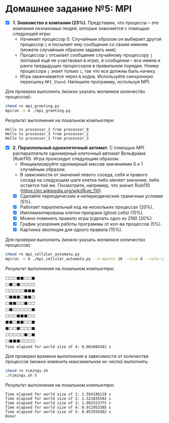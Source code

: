 # Домашнее задание №5: MPI

- [X] **1. Знакомство в компании (25%).** Представим, что процессы – это компания незнакомых людей, которые знакомятся с помощью следующей игры:
    - Начинает процессор 0. Случайным образом он выбирает другой процессор `i` и посылает ему сообщение со своим именем (можете случайным образом задавать имя).
    - Процессор `i` отсылает сообщение случайному процессору `j` (который ещё не участвовал в игре), в сообщении – все имена и ранги предыдущих процессоров в правильном порядке. Номер процессора `j` знает только `i`, так что все должны быть начеку.
    - Игра заканчивается через `N` ходов.
    Используйте синхронную пересылку `MPI_SSend`. Напишите программу, используя MPI.

Для проверки выполнить (можно указать желаемое количество процессов):
```bash
chmod +x mpi_greeting.py
mpirun -n 4 ./mpi_greeting.py
```

Результат выполнения на локальном компьютере:

```
Hello to processor_2 from processor_0
Hello to processor_3 from processor_2
Hello to processor_1 from processor_3
```

- [X] **2. Параллельный одноклеточный автомат.** С помощью MPI распараллельте одномерный клеточный автомат Вольфрама (Rule110). Игра происходит следующим образом:
    - Инициализируйте одномерный массив значениями 0 и 1 случайным образом.
    - В зависимости от значений левого соседа, себя и правого соседа на следующем шаге клетка либо меняет значение, либо остается той же. Посмотрите, например, что значит Rule110 (https://en.wikipedia.org/wiki/Rule_110).
    - [X] Сделайте периодические и непериодические граничные условия (5%).
    - [X] Работает параллельный код на нескольких процессах (20%).
    - [X] Имплементированы клетки-призраки (ghost cells) (10%).
    - [X] Можно поменять правило игры (сделать одно из 256) (20%).
    - [X] График ускорения работы программы от кол-ва процессов (5%).
    - [X] Картинка эволюции для одного правила (15%).

Для проверки выполнить (можно указать желаемое количество процессов):
```bash
chmod +x mpi_cellular_automata.py
mpirun -n 4 ./mpi_cellular_automata.py --n-epochs 10 --size 8 --rule-id 110 --periodic --show-progress
```

Результат выполнения на локальном компьютере:

```
⬜⬜⬜⬛⬛⬜⬜⬛
⬜⬛⬜⬛⬜⬜⬜⬜
⬜⬜⬜⬜⬜⬛⬛⬛
⬜⬛⬛⬛⬜⬛⬛⬜
⬜⬛⬛⬜⬜⬛⬜⬜
⬜⬛⬜⬜⬜⬜⬜⬛
⬜⬜⬜⬛⬛⬛⬜⬜
⬛⬛⬜⬛⬛⬜⬜⬛
⬛⬜⬜⬛⬜⬜⬜⬛
⬜⬜⬜⬜⬜⬛⬜⬛
⬜⬛⬛⬛⬜⬜⬜⬜
Time elapsed for world size of 4: 0.001684182 s
```

Для проверки времени выполнения в зависимости от количества процессов (можно изменить максимальное их число) выполнить:
```bash
chmod +x timings.sh
./timings.sh 5
```

Результат выполнения на локальном компьютере:

```
Time elapsed for world size of 1: 2.594196118 s
Time elapsed for world size of 2: 1.521035592 s
Time elapsed for world size of 3: 1.092523775 s
Time elapsed for world size of 4: 0.911953305 s
Time elapsed for world size of 5: 0.853558302 s
Done!
```
